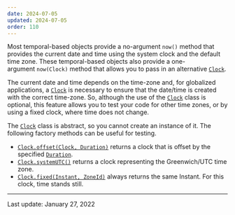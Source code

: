 ```yaml
---
date: 2024-07-05
updated: 2024-07-05
order: 110
---
```

Most temporal-based objects provide a no-argument `now()` method that provides the current date and time using the system clock and the default time zone. These temporal-based objects also provide a one-argument `now(Clock)` method that allows you to pass in an alternative [`Clock`](https://docs.oracle.com/en/java/javase/22/docs/api/java.base/java/time/Clock.html).

The current date and time depends on the time-zone and, for globalized applications, a [`Clock`](https://docs.oracle.com/en/java/javase/22/docs/api/java.base/java/time/Clock.html) is necessary to ensure that the date/time is created with the correct time-zone. So, although the use of the [`Clock`](https://docs.oracle.com/en/java/javase/22/docs/api/java.base/java/time/Clock.html) class is optional, this feature allows you to test your code for other time zones, or by using a fixed clock, where time does not change.

The [`Clock`](https://docs.oracle.com/en/java/javase/22/docs/api/java.base/java/time/Clock.html) class is abstract, so you cannot create an instance of it. The following factory methods can be useful for testing.

- [`Clock.offset(Clock, Duration)`](https://docs.oracle.com/en/java/javase/22/docs/api/java.base/java/time/Clock.html#offset(java.time.Clock,java.time.Duration)) returns a clock that is offset by the specified [`Duration`](https://docs.oracle.com/en/java/javase/22/docs/api/java.base/java/time/Duration.html).
- [`Clock.systemUTC()`](https://docs.oracle.com/en/java/javase/22/docs/api/java.base/java/time/Clock.html#systemUTC()) returns a clock representing the Greenwich/UTC time zone.
- [`Clock.fixed(Instant, ZoneId)`](https://docs.oracle.com/en/java/javase/22/docs/api/java.base/java/time/Clock.html#fixed(java.time.Instant,java.time.ZoneId)) always returns the same Instant. For this clock, time stands still.

---
Last update: January 27, 2022